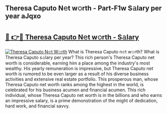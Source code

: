 ## Theresa Caputo N𝚎t w𝚘rth - Part-F1w S𝚊lary per year aJqxo

# <h2><a href="http://gc0kwr.nevu.top/?p=Theresa+Caputo">🔗 👉🔴 Theresa Caputo N𝚎t w𝚘rth - S𝚊lary</a></h2>

[![Theresa Caputo N𝚎t W𝚘rth](https://i.imgur.com/Oavwk0R.jpeg)](http://gc0kwr.nevu.top/?p=Theresa+Caputo)
What is Theresa Caputo n𝚎t w𝚘rth? What is Theresa Caputo s𝚊lary per year?
This rich person's Theresa Caputo net worth is considerable, earning him a place among the industry's most wealthy. His yearly remuneration is impressive, but Theresa Caputo net worth is rumored to be even larger as a result of his diverse business activities and extensive real estate portfolio. This prosperous man, whose Theresa Caputo net worth ranks among the highest in the world, is celebrated for his business acumen and financial acumen. This rich individual, whose Theresa Caputo net worth is in the billions and who earns an impressive salary, is a prime demonstration of the might of dedication, hard work, and financial savvy.
